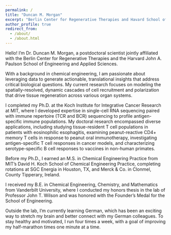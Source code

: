 ```yaml
---
permalink: /
title: "Duncan M. Morgan"
excerpt: "Berlin Center for Regenerative Therapies and Havard School of Engineering and Applied Sciences"
author_profile: true
redirect_from: 
  - /about/
  - /about.html
---
```

Hello! I’m Dr. Duncan M. Morgan, a postdoctoral scientist jointly affiliated with the Berlin Center for Regenerative Therapies and the Harvard John A. Paulson School of Engineering and Applied Sciences.

With a background in chemical engineering, I am passionate about leveraging data to generate actionable, translational insights that address critical biological questions. My current research focuses on modeling the spatially-resolved, dynamic cascades of cell recruitment and polarization that drive tissue regeneration across various organ systems.

I completed my Ph.D. at the Koch Institute for Integrative Cancer Research at MIT, where I developed expertise in single-cell RNA sequencing paired with immune repertoire (TCR and BCR) sequencing to profile antigen-specific immune populations. My doctoral research encompassed diverse applications, including studying tissue-resident T cell populations in patients with eosinophilic esophagitis, examining peanut-reactive CD4+ memory T cells in response to peanut oral immunotherapy, investigating antigen-specific T cell responses in cancer models, and characterizing serotype-specific B cell responses to vaccines in non-human primates.

Before my Ph.D., I earned an M.S. in Chemical Engineering Practice from MIT’s David H. Koch School of Chemical Engineering Practice, completing rotations at SGC Energia in Houston, TX, and Merck & Co. in Clonmel, County Tipperary, Ireland.

I received my B.E. in Chemical Engineering, Chemistry, and Mathematics from Vanderbilt University, where I conducted my honors thesis in the lab of Professor John T. Wilson and was honored with the Founder’s Medal for the School of Engineering.

Outside the lab, I’m currently learning German, which has been an exciting way to stretch my brain and better connect with my German colleagues. To stay healthy and motivated, I run four times a week, with a goal of improving my half-marathon times one minute at a time.
